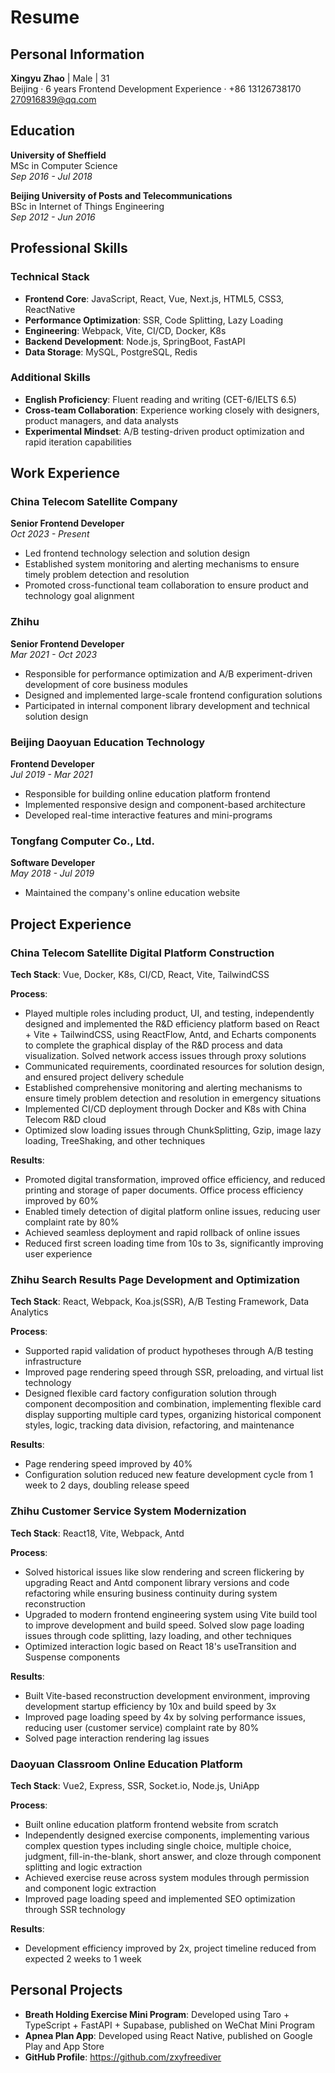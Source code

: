 # Resume

## Personal Information
**Xingyu Zhao** | Male | 31  
Beijing · 6 years Frontend Development Experience · +86 13126738170  
270916839@qq.com

## Education

**University of Sheffield**  
MSc in Computer Science  
*Sep 2016 - Jul 2018*

**Beijing University of Posts and Telecommunications**  
BSc in Internet of Things Engineering  
*Sep 2012 - Jun 2016*

## Professional Skills

### Technical Stack
- **Frontend Core**: JavaScript, React, Vue, Next.js, HTML5, CSS3, ReactNative
- **Performance Optimization**: SSR, Code Splitting, Lazy Loading
- **Engineering**: Webpack, Vite, CI/CD, Docker, K8s
- **Backend Development**: Node.js, SpringBoot, FastAPI
- **Data Storage**: MySQL, PostgreSQL, Redis

### Additional Skills
- **English Proficiency**: Fluent reading and writing (CET-6/IELTS 6.5)
- **Cross-team Collaboration**: Experience working closely with designers, product managers, and data analysts
- **Experimental Mindset**: A/B testing-driven product optimization and rapid iteration capabilities

## Work Experience

### China Telecom Satellite Company
**Senior Frontend Developer**  
*Oct 2023 - Present*
- Led frontend technology selection and solution design
- Established system monitoring and alerting mechanisms to ensure timely problem detection and resolution
- Promoted cross-functional team collaboration to ensure product and technology goal alignment

### Zhihu
**Senior Frontend Developer**  
*Mar 2021 - Oct 2023*
- Responsible for performance optimization and A/B experiment-driven development of core business modules
- Designed and implemented large-scale frontend configuration solutions
- Participated in internal component library development and technical solution design

### Beijing Daoyuan Education Technology
**Frontend Developer**  
*Jul 2019 - Mar 2021*
- Responsible for building online education platform frontend
- Implemented responsive design and component-based architecture
- Developed real-time interactive features and mini-programs

### Tongfang Computer Co., Ltd.
**Software Developer**  
*May 2018 - Jul 2019*
- Maintained the company's online education website

## Project Experience

### China Telecom Satellite Digital Platform Construction
**Tech Stack**: Vue, Docker, K8s, CI/CD, React, Vite, TailwindCSS

**Process**:
- Played multiple roles including product, UI, and testing, independently designed and implemented the R&D efficiency platform based on React + Vite + TailwindCSS, using ReactFlow, Antd, and Echarts components to complete the graphical display of the R&D process and data visualization. Solved network access issues through proxy solutions
- Communicated requirements, coordinated resources for solution design, and ensured project delivery schedule
- Established comprehensive monitoring and alerting mechanisms to ensure timely problem detection and resolution in emergency situations
- Implemented CI/CD deployment through Docker and K8s with China Telecom R&D cloud
- Optimized slow loading issues through ChunkSplitting, Gzip, image lazy loading, TreeShaking, and other techniques

**Results**:
- Promoted digital transformation, improved office efficiency, and reduced printing and storage of paper documents. Office process efficiency improved by 60%
- Enabled timely detection of digital platform online issues, reducing user complaint rate by 80%
- Achieved seamless deployment and rapid rollback of online issues
- Reduced first screen loading time from 10s to 3s, significantly improving user experience

### Zhihu Search Results Page Development and Optimization
**Tech Stack**: React, Webpack, Koa.js(SSR), A/B Testing Framework, Data Analytics

**Process**:
- Supported rapid validation of product hypotheses through A/B testing infrastructure
- Improved page rendering speed through SSR, preloading, and virtual list technology
- Designed flexible card factory configuration solution through component decomposition and combination, implementing flexible card display supporting multiple card types, organizing historical component styles, logic, tracking data division, refactoring, and maintenance

**Results**:
- Page rendering speed improved by 40%
- Configuration solution reduced new feature development cycle from 1 week to 2 days, doubling release speed

### Zhihu Customer Service System Modernization
**Tech Stack**: React18, Vite, Webpack, Antd

**Process**:
- Solved historical issues like slow rendering and screen flickering by upgrading React and Antd component library versions and code refactoring while ensuring business continuity during system reconstruction
- Upgraded to modern frontend engineering system using Vite build tool to improve development and build speed. Solved slow page loading issues through code splitting, lazy loading, and other techniques
- Optimized interaction logic based on React 18's useTransition and Suspense components

**Results**:
- Built Vite-based reconstruction development environment, improving development startup efficiency by 10x and build speed by 3x
- Improved page loading speed by 4x by solving performance issues, reducing user (customer service) complaint rate by 80%
- Solved page interaction rendering lag issues

### Daoyuan Classroom Online Education Platform
**Tech Stack**: Vue2, Express, SSR, Socket.io, Node.js, UniApp

**Process**:
- Built online education platform frontend website from scratch
- Independently designed exercise components, implementing various complex question types including single choice, multiple choice, judgment, fill-in-the-blank, short answer, and cloze through component splitting and logic extraction
- Achieved exercise reuse across system modules through permission and component logic extraction
- Improved page loading speed and implemented SEO optimization through SSR technology

**Results**:
- Development efficiency improved by 2x, project timeline reduced from expected 2 weeks to 1 week

## Personal Projects
- **Breath Holding Exercise Mini Program**: Developed using Taro + TypeScript + FastAPI + Supabase, published on WeChat Mini Program
- **Apnea Plan App**: Developed using React Native, published on Google Play and App Store
- **GitHub Profile**: https://github.com/zxyfreediver 
